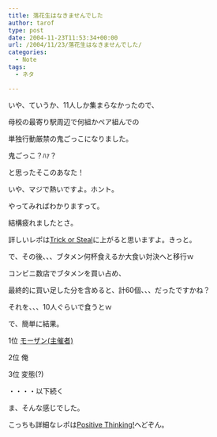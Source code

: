 ```yaml
---
title: 落花生はなきませんでした
author: tarof
type: post
date: 2004-11-23T11:53:34+00:00
url: /2004/11/23/落花生はなきませんでした/
categories:
  - Note
tags:
  - ネタ

---
```

いや、ていうか、11人しか集まらなかったので、
  
母校の最寄り駅周辺で何組かペア組んでの
  
単独行動厳禁の鬼ごっこになりました。

鬼ごっこ？ﾊｧ？
  
と思ったそこのあなた！
  
いや、マジで熱いですよ。ホント。

やってみればわかりますって。
  
結構疲れましたとさ。
  
詳しいレポは[Trick or Steal][1]に上がると思いますよ。きっと。

で、その後、、、ブタメン何杯食えるか大食い対決へと移行ｗ
  
コンビニ数店でブタメンを買い占め、
  
最終的に買い足した分を含めると、計60個、、、だったですかね？
  
それを、、、10人ぐらいで食うとｗ

で、簡単に結果。
  
1位 [モーザン(主催者)][2]
  
2位 俺
  
3位 変態(?)
  
・・・・以下続く

ま、そんな感じでした。
  
こっちも詳細なレポは[Positive Thinking!][2]へどぞん。

 [1]: http://www.geocities.jp/trick_or_steal/
 [2]: http://www.geocities.jp/pt_mozan/